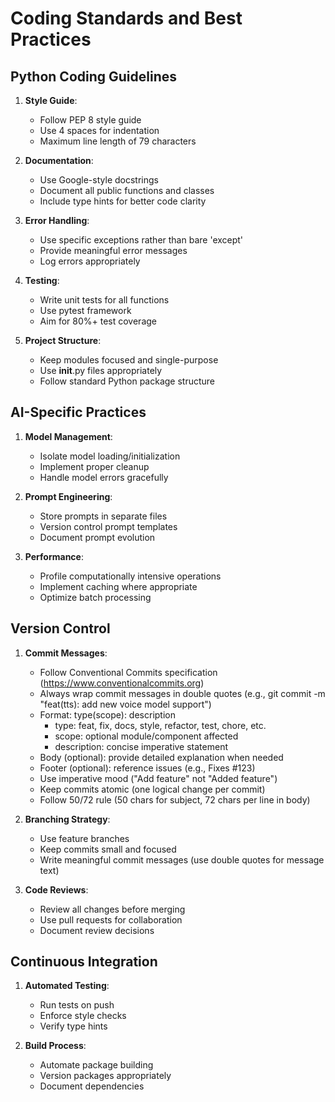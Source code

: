 # Coding Standards and Best Practices

## Python Coding Guidelines

1. **Style Guide**:
   - Follow PEP 8 style guide
   - Use 4 spaces for indentation
   - Maximum line length of 79 characters

2. **Documentation**:
   - Use Google-style docstrings
   - Document all public functions and classes
   - Include type hints for better code clarity

3. **Error Handling**:
   - Use specific exceptions rather than bare 'except'
   - Provide meaningful error messages
   - Log errors appropriately

4. **Testing**:
   - Write unit tests for all functions
   - Use pytest framework
   - Aim for 80%+ test coverage

5. **Project Structure**:
   - Keep modules focused and single-purpose
   - Use __init__.py files appropriately
   - Follow standard Python package structure

## AI-Specific Practices

1. **Model Management**:
   - Isolate model loading/initialization
   - Implement proper cleanup
   - Handle model errors gracefully

2. **Prompt Engineering**:
   - Store prompts in separate files
   - Version control prompt templates
   - Document prompt evolution

3. **Performance**:
   - Profile computationally intensive operations
   - Implement caching where appropriate
   - Optimize batch processing

## Version Control

1. **Commit Messages**:
   - Follow Conventional Commits specification (https://www.conventionalcommits.org)
   - Always wrap commit messages in double quotes (e.g., git commit -m "feat(tts): add new voice model support")
   - Format: type(scope): description
     - type: feat, fix, docs, style, refactor, test, chore, etc.
     - scope: optional module/component affected
     - description: concise imperative statement
   - Body (optional): provide detailed explanation when needed
   - Footer (optional): reference issues (e.g., Fixes #123)
   - Use imperative mood ("Add feature" not "Added feature")
   - Keep commits atomic (one logical change per commit)
   - Follow 50/72 rule (50 chars for subject, 72 chars per line in body)

2. **Branching Strategy**:
   - Use feature branches
   - Keep commits small and focused
   - Write meaningful commit messages (use double quotes for message text)

2. **Code Reviews**:
   - Review all changes before merging
   - Use pull requests for collaboration
   - Document review decisions

## Continuous Integration

1. **Automated Testing**:
   - Run tests on push
   - Enforce style checks
   - Verify type hints

2. **Build Process**:
   - Automate package building
   - Version packages appropriately
   - Document dependencies